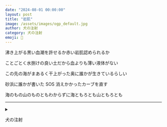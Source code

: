 ```yaml
---
date: "2024-08-01 00:00:00"
layout: post
title: "岩肌"
image: /assets/images/ogp_default.jpg
author: 犬の注射
category: 犬の注射
emoji: 💉
---
```


<div class="tanka-area"><div class="tanka">
<p>沸き上がる黒い血潮を許せるか赤い岩肌認められるか</p>

<p>ことごとく水捌けの良い土だから血よりも薄い液体がない</p>

<p>この先の海がまあるく干上がった奥に誰かが生きているらしい</p>

<p>砂浜に誰かが書いた SOS 消えかかったカーブを直す</p>

<p>海のもの山のものともわからずに海ともろとも山ともろとも</p>

</div></div>

---

<details><summary></summary>
沸き上がる黒い血潮を許せるか赤い岩肌認められるか<br/>
ことごとく水捌けの良い土だから血よりも薄い液体がない<br/>
この先の海がまあるく干上がった奥に誰かが生きているらしい<br/>
砂浜に誰かが書いたSOS消えかかったカーブを直す<br/>
海のもの山のものともわからずに海ともろとも山ともろとも<br/>
<br/>

</details>

犬の注射
